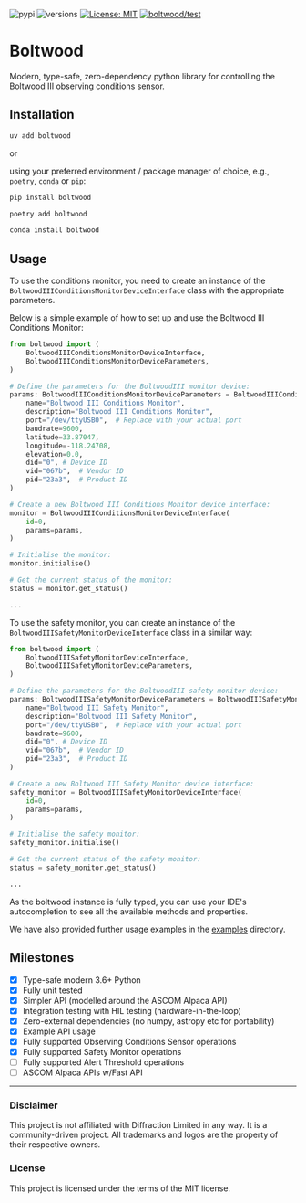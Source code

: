 ![pypi](https://img.shields.io/pypi/v/boltwood.svg)
![versions](https://img.shields.io/pypi/pyversions/boltwood.svg)
[![License: MIT](https://img.shields.io/badge/License-MIT-blue.svg)](https://opensource.org/licenses/MIT)
[![boltwood/test](https://github.com/michealroberts/boltwood/actions/workflows/test.yml/badge.svg)](https://github.com/michealroberts/boltwood/actions/workflows/test.yml)

# Boltwood

Modern, type-safe, zero-dependency python library for controlling the Boltwood III observing conditions sensor.

## Installation

```bash
uv add boltwood
```

or

using your preferred environment / package manager of choice, e.g., `poetry`, `conda` or `pip`:

```bash
pip install boltwood
```

```bash
poetry add boltwood
```

```bash
conda install boltwood
```

## Usage

To use the conditions monitor, you need to create an instance of the `BoltwoodIIIConditionsMonitorDeviceInterface` class with the appropriate parameters. 

Below is a simple example of how to set up and use the Boltwood III Conditions Monitor:

```python
from boltwood import (
    BoltwoodIIIConditionsMonitorDeviceInterface,
    BoltwoodIIIConditionsMonitorDeviceParameters,
)

# Define the parameters for the BoltwoodIII monitor device:
params: BoltwoodIIIConditionsMonitorDeviceParameters = BoltwoodIIIConditionsMonitorDeviceParameters(
    name="Boltwood III Conditions Monitor",
    description="Boltwood III Conditions Monitor",
    port="/dev/ttyUSB0",  # Replace with your actual port
    baudrate=9600,
    latitude=33.87047,
    longitude=-118.24708,
    elevation=0.0,
    did="0", # Device ID
    vid="067b",  # Vendor ID
    pid="23a3",  # Product ID
)

# Create a new Boltwood III Conditions Monitor device interface:
monitor = BoltwoodIIIConditionsMonitorDeviceInterface(
    id=0,
    params=params,
)

# Initialise the monitor:
monitor.initialise()

# Get the current status of the monitor:
status = monitor.get_status()

...
```

To use the safety monitor, you can create an instance of the `BoltwoodIIISafetyMonitorDeviceInterface` class in a similar way:

```python
from boltwood import (
    BoltwoodIIISafetyMonitorDeviceInterface,
    BoltwoodIIISafetyMonitorDeviceParameters,
)

# Define the parameters for the BoltwoodIII safety monitor device:
params: BoltwoodIIISafetyMonitorDeviceParameters = BoltwoodIIISafetyMonitorDeviceParameters(
    name="Boltwood III Safety Monitor",
    description="Boltwood III Safety Monitor",
    port="/dev/ttyUSB0",  # Replace with your actual port
    baudrate=9600,
    did="0", # Device ID
    vid="067b",  # Vendor ID
    pid="23a3",  # Product ID
)

# Create a new Boltwood III Safety Monitor device interface:
safety_monitor = BoltwoodIIISafetyMonitorDeviceInterface(
    id=0,
    params=params,
)

# Initialise the safety monitor:
safety_monitor.initialise()

# Get the current status of the safety monitor:
status = safety_monitor.get_status()

...
```

As the boltwood instance is fully typed, you can use your IDE's autocompletion to see all the available methods and properties.

We have also provided further usage examples in the [examples](./examples) directory.

## Milestones

- [X] Type-safe modern 3.6+ Python
- [X] Fully unit tested
- [X] Simpler API (modelled around the ASCOM Alpaca API)
- [X] Integration testing with HIL testing (hardware-in-the-loop)
- [X] Zero-external dependencies (no numpy, astropy etc for portability)
- [X] Example API usage
- [X] Fully supported Observing Conditions Sensor operations
- [X] Fully supported Safety Monitor operations
- [ ] Fully supported Alert Threshold operations
- [ ] ASCOM Alpaca APIs w/Fast API

---

### Disclaimer

This project is not affiliated with Diffraction Limited in any way. It is a community-driven project. All trademarks and logos are the property of their respective owners.

### License

This project is licensed under the terms of the MIT license.
